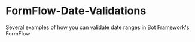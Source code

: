 # FormFlow-Date-Validations
Several examples of how you can validate date ranges in Bot Framework's FormFlow
